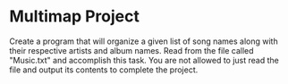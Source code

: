 # Multimap Project

Create a program that will organize a given list of song names along with their respective artists and album names. 
Read from the file called "Music.txt" and accomplish this task. 
You are not allowed to just read the file and output its contents to complete the project.


